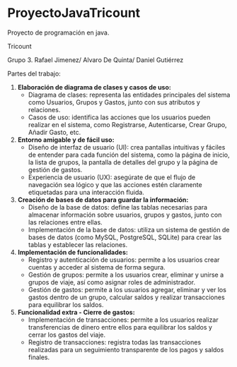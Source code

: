 # ProyectoJavaTricount
Proyecto de programación en java. 

Tricount

Grupo 3. Rafael Jimenez/ Alvaro De Quinta/ Daniel Gutiérrez

Partes del trabajo:

1. **Elaboración de diagrama de clases y casos de uso:**
    - Diagrama de clases: representa las entidades principales del sistema como Usuarios, Grupos y Gastos, junto con sus atributos y relaciones.
    - Casos de uso: identifica las acciones que los usuarios pueden realizar en el sistema, como Registrarse, Autenticarse, Crear Grupo, Añadir Gasto, etc.
2. **Entorno amigable y de fácil uso:**
    - Diseño de interfaz de usuario (UI): crea pantallas intuitivas y fáciles de entender para cada función del sistema, como la página de inicio, la lista de grupos, la pantalla de detalles del grupo y la página de gestión de gastos.
    - Experiencia de usuario (UX): asegúrate de que el flujo de navegación sea lógico y que las acciones estén claramente etiquetadas para una interacción fluida.
3. **Creación de bases de datos para guardar la información:**
    - Diseño de la base de datos: define las tablas necesarias para almacenar información sobre usuarios, grupos y gastos, junto con las relaciones entre ellas.
    - Implementación de la base de datos: utiliza un sistema de gestión de bases de datos (como MySQL, PostgreSQL, SQLite) para crear las tablas y establecer las relaciones.
4. **Implementación de funcionalidades:**
    - Registro y autenticación de usuarios: permite a los usuarios crear cuentas y acceder al sistema de forma segura.
    - Gestión de grupos: permite a los usuarios crear, eliminar y unirse a grupos de viaje, así como asignar roles de administrador.
    - Gestión de gastos: permite a los usuarios agregar, eliminar y ver los gastos dentro de un grupo, calcular saldos y realizar transacciones para equilibrar los saldos.
5. **Funcionalidad extra - Cierre de gastos:**
    - Implementación de transacciones: permite a los usuarios realizar transferencias de dinero entre ellos para equilibrar los saldos y cerrar los gastos del viaje.
    - Registro de transacciones: registra todas las transacciones realizadas para un seguimiento transparente de los pagos y saldos finales.
